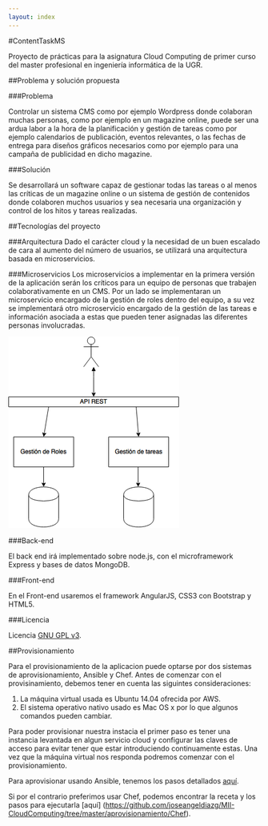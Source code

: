 ```yaml
---
layout: index
---
```



#ContentTaskMS

Proyecto de prácticas para la asignatura Cloud Computing de primer curso del master profesional en ingeniería informática de la UGR.

##Problema y solución propuesta

###Problema

Controlar un sistema CMS como por ejemplo Wordpress donde colaboran muchas personas, como por ejemplo en un magazine online, puede ser una ardua labor a la hora de la planificación y gestión de tareas como por ejemplo calendarios de publicación, eventos relevantes, o las fechas de entrega para diseños gráficos necesarios como por ejemplo para una campaña de publicidad en dicho magazine.

###Solución

Se desarrollará un software capaz de gestionar todas las tareas o al menos las críticas de un magazine online o un sistema de gestión de contenidos donde colaboren muchos usuarios y sea necesaria una organización y control de los hitos y tareas realizadas.

##Tecnologías del proyecto

###Arquitectura
Dado el carácter cloud y la necesidad de un buen escalado de cara al aumento del número de usuarios, se utilizará una arquitectura basada en microservicios.

###Microservicios
Los microservicios a implementar en la primera versión de la aplicación serán los críticos para un equipo de personas que trabajen colaborativamente en un CMS. Por un lado se implementaran un microservicio encargado de la gestión de roles dentro del equipo, a su vez se implementará otro microservicio encargado de la gestión de las tareas e información asociada a estas que pueden tener asignadas las diferentes personas involucradas.

![Arquitectura Microservicios](https://github.com/joseangeldiazg/MII-CloudComputing/blob/master/images/microservicios.png "Arquitectura.")

###Back-end

El back end irá implementado sobre node.js, con el microframework Express y bases de datos MongoDB.

###Front-end

En el Front-end usaremos el framework AngularJS, CSS3 con Bootstrap y HTML5.

###Licencia

Licencia [GNU GPL v3](https://github.com/joseangeldiazg/MII-CloudComputing/blob/master/LICENSE).


##Provisionamiento 

Para el provisionamiento de la aplicacion puede optarse por dos sistemas de aprovisionamiento, Ansible y Chef. Antes de comenzar con el provisinamiento, debemos tener en cuenta las siguintes consideraciones:

1. La máquina virtual usada es Ubuntu 14.04 ofrecida por AWS. 
2. El sistema operativo nativo usado es Mac OS x por lo que algunos comandos pueden cambiar. 

Para poder provisionar nuestra instacia el primer paso es tener una instancia levantada en algun servicio cloud y configurar las claves de acceso para evitar tener que estar introduciendo continuamente estas. Una vez que la máquina virtual nos responda podremos comenzar con el provisionamiento. 

Para aprovisionar usando Ansible, tenemos los pasos detallados [aquí](https://github.com/joseangeldiazg/MII-CloudComputing/tree/master/aprovisionamiento/Ansible). 

Si por el contrario preferimos usar Chef, podemos encontrar la receta y los pasos para ejecutarla [aquí] (https://github.com/joseangeldiazg/MII-CloudComputing/tree/master/aprovisionamiento/Chef). 

